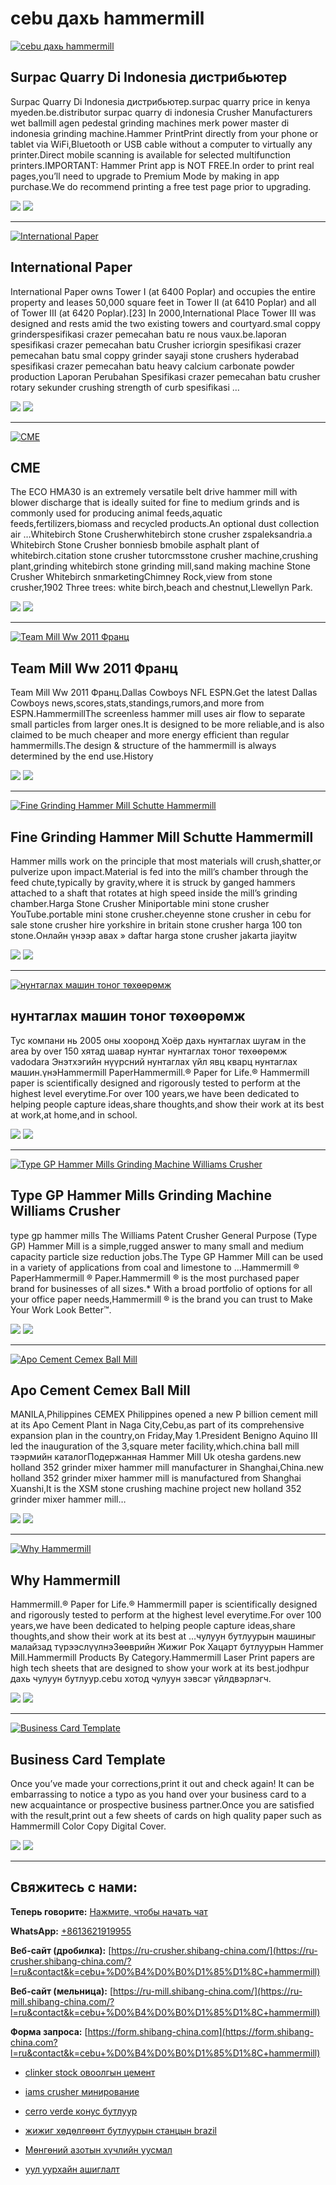 # cebu дахь hammermill

<a href="https://swt.shibang-china.com/?l=ru&img&k=cebu+%D0%B4%D0%B0%D1%85%D1%8C+hammermill" target="_blank">![cebu дахь hammermill](http://static.shibang-china.com/all-800x300/1040.jpg)</a>

## Surpac Quarry Di Indonesia дистрибьютер
Surpac Quarry Di Indonesia дистрибьютер.surpac quarry price in kenya myeden.be.distributor surpac quarry di indonesia Crusher Manufacturers wet ballmill agen pedestal grinding machines merk power master di indonesia grinding machine.Hammer PrintPrint directly from your phone or tablet via WiFi,Bluetooth or USB cable without a computer to virtually any printer.Direct mobile scanning is available for selected multifunction printers.IMPORTANT: Hammer Print app is NOT FREE.In order to print real pages,you’ll need to upgrade to Premium Mode by making in app purchase.We do recommend printing a free test page prior to upgrading.


<a href="https://whatsapp.shibangsoft.com/WhatsApp.php" target="_blank" title="WhatsApp">![](http://static.shibang-china.com/icon/whatsapp.png)</a> <a href="https://swt.shibang-china.com/?l=ru&icon&k=cebu+%D0%B4%D0%B0%D1%85%D1%8C+hammermill" target="_blank">![](http://static.shibang-china.com/icon/chat-ru.png)</a>

---

<a href="https://swt.shibang-china.com/?l=ru&img&k=cebu+%D0%B4%D0%B0%D1%85%D1%8C+hammermill" target="_blank">![International Paper](http://static.shibang-china.com/all-800x300/1017.jpg)</a>

## International Paper
International Paper owns Tower I (at 6400 Poplar) and occupies the entire property and leases 50,000 square feet in Tower II (at 6410 Poplar) and all of Tower III (at 6420 Poplar).[23] In 2000,International Place Tower III was designed and rests amid the two existing towers and courtyard.smal coppy grinderspesifikasi crazer pemecahan batu re nous vaux.be.laporan spesifikasi crazer pemecahan batu Crusher icriorgin spesifikasi crazer pemecahan batu smal coppy grinder sayaji stone crushers hyderabad spesifikasi crazer pemecahan batu heavy calcium carbonate powder production Laporan Perubahan Spesifikasi crazer pemecahan batu crusher rotary sekunder crushing strength of curb spesifikasi …


<a href="https://whatsapp.shibangsoft.com/WhatsApp.php" target="_blank" title="WhatsApp">![](http://static.shibang-china.com/icon/whatsapp.png)</a> <a href="https://swt.shibang-china.com/?l=ru&icon&k=cebu+%D0%B4%D0%B0%D1%85%D1%8C+hammermill" target="_blank">![](http://static.shibang-china.com/icon/chat-ru.png)</a>

---

<a href="https://swt.shibang-china.com/?l=ru&img&k=cebu+%D0%B4%D0%B0%D1%85%D1%8C+hammermill" target="_blank">![CME](http://static.shibang-china.com/all-800x300/1076.jpg)</a>

## CME
The ECO HMA30 is an extremely versatile belt drive hammer mill with blower discharge that is ideally suited for fine to medium grinds and is commonly used for producing animal feeds,aquatic feeds,fertilizers,biomass and recycled products.An optional dust collection air …Whitebirch Stone Crusherwhitebirch stone crusher zspaleksandria.a Whitebirch Stone Crusher bonniesb bmobile asphalt plant of whitebirch.citation stone crusher tutorcmsstone crusher machine,crushing plant,grinding whitebirch stone grinding mill,sand making machine Stone Crusher Whitebirch snmarketingChimney Rock,view from stone crusher,1902 Three trees: white birch,beach and chestnut,Llewellyn Park.


<a href="https://whatsapp.shibangsoft.com/WhatsApp.php" target="_blank" title="WhatsApp">![](http://static.shibang-china.com/icon/whatsapp.png)</a> <a href="https://swt.shibang-china.com/?l=ru&icon&k=cebu+%D0%B4%D0%B0%D1%85%D1%8C+hammermill" target="_blank">![](http://static.shibang-china.com/icon/chat-ru.png)</a>

---

<a href="https://swt.shibang-china.com/?l=ru&img&k=cebu+%D0%B4%D0%B0%D1%85%D1%8C+hammermill" target="_blank">![Team Mill Ww 2011 Франц](http://static.shibang-china.com/all-800x300/512.jpg)</a>

## Team Mill Ww 2011 Франц
Team Mill Ww 2011 Франц.Dallas Cowboys NFL ESPN.Get the latest Dallas Cowboys news,scores,stats,standings,rumors,and more from ESPN.HammermillThe screenless hammer mill uses air flow to separate small particles from larger ones.It is designed to be more reliable,and is also claimed to be much cheaper and more energy efficient than regular hammermills.The design &amp; structure of the hammermill is always determined by the end use.History


<a href="https://whatsapp.shibangsoft.com/WhatsApp.php" target="_blank" title="WhatsApp">![](http://static.shibang-china.com/icon/whatsapp.png)</a> <a href="https://swt.shibang-china.com/?l=ru&icon&k=cebu+%D0%B4%D0%B0%D1%85%D1%8C+hammermill" target="_blank">![](http://static.shibang-china.com/icon/chat-ru.png)</a>

---

<a href="https://swt.shibang-china.com/?l=ru&img&k=cebu+%D0%B4%D0%B0%D1%85%D1%8C+hammermill" target="_blank">![Fine Grinding Hammer Mill Schutte Hammermill](http://static.shibang-china.com/all-800x300/85.jpg)</a>

## Fine Grinding Hammer Mill Schutte Hammermill
Hammer mills work on the principle that most materials will crush,shatter,or pulverize upon impact.Material is fed into the mill’s chamber through the feed chute,typically by gravity,where it is struck by ganged hammers attached to a shaft that rotates at high speed inside the mill’s grinding chamber.Harga Stone Crusher Miniportable mini stone crusher YouTube.portable mini stone crusher.cheyenne stone crusher in cebu for sale stone crusher hire yorkshire in britain stone crusher harga 100 ton stone.Онлайн үнээр авах &#187; daftar harga stone crusher jakarta jiayitw


<a href="https://whatsapp.shibangsoft.com/WhatsApp.php" target="_blank" title="WhatsApp">![](http://static.shibang-china.com/icon/whatsapp.png)</a> <a href="https://swt.shibang-china.com/?l=ru&icon&k=cebu+%D0%B4%D0%B0%D1%85%D1%8C+hammermill" target="_blank">![](http://static.shibang-china.com/icon/chat-ru.png)</a>

---

<a href="https://swt.shibang-china.com/?l=ru&img&k=cebu+%D0%B4%D0%B0%D1%85%D1%8C+hammermill" target="_blank">![нунтаглах машин тоног төхөөрөмж](http://static.shibang-china.com/all-800x300/192.jpg)</a>

## нунтаглах машин тоног төхөөрөмж
Тус компани нь 2005 оны хооронд Хоёр дахь нунтаглах шугам in the area by over 150 хятад шавар нунтаг нунтаглах тоног төхөөрөмж vadodara Энэтхэгийн нүүрсний нунтаглах үйл явц кварц нунтаглах машин.үнэHammermill PaperHammermill.&#174; Paper for Life.&#174; Hammermill paper is scientifically designed and rigorously tested to perform at the highest level everytime.For over 100 years,we have been dedicated to helping people capture ideas,share thoughts,and show their work at its best at work,at home,and in school.


<a href="https://whatsapp.shibangsoft.com/WhatsApp.php" target="_blank" title="WhatsApp">![](http://static.shibang-china.com/icon/whatsapp.png)</a> <a href="https://swt.shibang-china.com/?l=ru&icon&k=cebu+%D0%B4%D0%B0%D1%85%D1%8C+hammermill" target="_blank">![](http://static.shibang-china.com/icon/chat-ru.png)</a>

---

<a href="https://swt.shibang-china.com/?l=ru&img&k=cebu+%D0%B4%D0%B0%D1%85%D1%8C+hammermill" target="_blank">![Type GP Hammer Mills Grinding Machine Williams Crusher](http://static.shibang-china.com/all-800x300/678.jpg)</a>

## Type GP Hammer Mills Grinding Machine Williams Crusher
type gp hammer mills The Williams Patent Crusher General Purpose (Type GP) Hammer Mill is a simple,rugged answer to many small and medium capacity particle size reduction jobs.The Type GP Hammer Mill can be used in a variety of applications from coal and limestone to …Hammermill &#174; PaperHammermill &#174; Paper.Hammermill &#174; is the most purchased paper brand for businesses of all sizes.* With a broad portfolio of options for all your office paper needs,Hammermill &#174; is the brand you can trust to Make Your Work Look Better™.


<a href="https://whatsapp.shibangsoft.com/WhatsApp.php" target="_blank" title="WhatsApp">![](http://static.shibang-china.com/icon/whatsapp.png)</a> <a href="https://swt.shibang-china.com/?l=ru&icon&k=cebu+%D0%B4%D0%B0%D1%85%D1%8C+hammermill" target="_blank">![](http://static.shibang-china.com/icon/chat-ru.png)</a>

---

<a href="https://swt.shibang-china.com/?l=ru&img&k=cebu+%D0%B4%D0%B0%D1%85%D1%8C+hammermill" target="_blank">![Apo Cement Cemex Ball Mill](http://static.shibang-china.com/all-800x300/760.jpg)</a>

## Apo Cement Cemex Ball Mill
MANILA,Philippines CEMEX Philippines opened a new P billion cement mill at its Apo Cement Plant in Naga City,Cebu,as part of its comprehensive expansion plan in the country,on Friday,May 1.President Benigno Aquino III led the inauguration of the 3,square meter facility,which.china ball mill тээрмийн каталогПодержанная Hammer Mill Uk otesha gardens.new holland 352 grinder mixer hammer mill manufacturer in Shanghai,China.new holland 352 grinder mixer hammer mill is manufactured from Shanghai Xuanshi,It is the XSM stone crushing machine project new holland 352 grinder mixer hammer mill…


<a href="https://whatsapp.shibangsoft.com/WhatsApp.php" target="_blank" title="WhatsApp">![](http://static.shibang-china.com/icon/whatsapp.png)</a> <a href="https://swt.shibang-china.com/?l=ru&icon&k=cebu+%D0%B4%D0%B0%D1%85%D1%8C+hammermill" target="_blank">![](http://static.shibang-china.com/icon/chat-ru.png)</a>

---

<a href="https://swt.shibang-china.com/?l=ru&img&k=cebu+%D0%B4%D0%B0%D1%85%D1%8C+hammermill" target="_blank">![Why Hammermill](http://static.shibang-china.com/all-800x300/115.jpg)</a>

## Why Hammermill
Hammermill.&#174; Paper for Life.&#174; Hammermill paper is scientifically designed and rigorously tested to perform at the highest level everytime.For over 100 years,we have been dedicated to helping people capture ideas,share thoughts,and show their work at its best at …чулуун бутлуурын машиныг малайзад түрээслүүлнэЗөөврийн Жижиг Рок Хацарт бутлуурын Hammer Mill.Hammermill Products By Category.Hammermill Laser Print papers are high tech sheets that are designed to show your work at its best.jodhpur дахь чулуун бутлуур.cebu хотод чулуун зэвсэг үйлдвэрлэгч.


<a href="https://whatsapp.shibangsoft.com/WhatsApp.php" target="_blank" title="WhatsApp">![](http://static.shibang-china.com/icon/whatsapp.png)</a> <a href="https://swt.shibang-china.com/?l=ru&icon&k=cebu+%D0%B4%D0%B0%D1%85%D1%8C+hammermill" target="_blank">![](http://static.shibang-china.com/icon/chat-ru.png)</a>

---

<a href="https://swt.shibang-china.com/?l=ru&img&k=cebu+%D0%B4%D0%B0%D1%85%D1%8C+hammermill" target="_blank">![Business Card Template](http://static.shibang-china.com/all-800x300/779.jpg)</a>

## Business Card Template
Once you’ve made your corrections,print it out and check again! It can be embarrassing to notice a typo as you hand over your business card to a new acquaintance or prospective business partner.Once you are satisfied with the result,print out a few sheets of cards on high quality paper such as Hammermill Color Copy Digital Cover.

<a href="https://whatsapp.shibangsoft.com/WhatsApp.php" target="_blank" title="WhatsApp">![](http://static.shibang-china.com/icon/whatsapp.png)</a> <a href="https://swt.shibang-china.com/?l=ru&icon&k=cebu+%D0%B4%D0%B0%D1%85%D1%8C+hammermill" target="_blank">![](http://static.shibang-china.com/icon/chat-ru.png)</a>

---
## Свяжитесь с нами:

**Теперь говорите:** [Нажмите, чтобы начать чат](https://swt.shibang-china.com?l=ru&contact&k=cebu+%D0%B4%D0%B0%D1%85%D1%8C+hammermill)

**WhatsApp:**  [+8613621919955](https://whatsapp.shibangsoft.com/WhatsApp.php)

**Веб-сайт (дробилка):** [https://ru-crusher.shibang-china.com/](https://ru-crusher.shibang-china.com/?l=ru&contact&k=cebu+%D0%B4%D0%B0%D1%85%D1%8C+hammermill)

**Веб-сайт (мельница):** [https://ru-mill.shibang-china.com/](https://ru-mill.shibang-china.com/?l=ru&contact&k=cebu+%D0%B4%D0%B0%D1%85%D1%8C+hammermill)

**Форма запроса:** [https://form.shibang-china.com](https://form.shibang-china.com?l=ru&contact&k=cebu+%D0%B4%D0%B0%D1%85%D1%8C+hammermill)

* [clinker stock овоолгын цемент](../127/clinker%20stock%20%D0%BE%D0%B2%D0%BE%D0%BE%D0%BB%D0%B3%D1%8B%D0%BD%20%D1%86%D0%B5%D0%BC%D0%B5%D0%BD%D1%82.md)

* [iams crusher минирование](../130/iams%20crusher%20%D0%BC%D0%B8%D0%BD%D0%B8%D1%80%D0%BE%D0%B2%D0%B0%D0%BD%D0%B8%D0%B5.md)

* [cerro verde конус бутлуур](../127/cerro%20verde%20%D0%BA%D0%BE%D0%BD%D1%83%D1%81%20%D0%B1%D1%83%D1%82%D0%BB%D1%83%D1%83%D1%80.md)

* [жижиг хөдөлгөөнт бутлуурын станцын brazil](../127/%D0%B6%D0%B8%D0%B6%D0%B8%D0%B3%20%D1%85%D3%A9%D0%B4%D3%A9%D0%BB%D0%B3%D3%A9%D3%A9%D0%BD%D1%82%20%D0%B1%D1%83%D1%82%D0%BB%D1%83%D1%83%D1%80%D1%8B%D0%BD%20%D1%81%D1%82%D0%B0%D0%BD%D1%86%D1%8B%D0%BD%20brazil.md)

* [Мөнгөний азотын хүчлийн уусмал](../127/%D0%9C%D3%A9%D0%BD%D0%B3%D3%A9%D0%BD%D0%B8%D0%B9%20%D0%B0%D0%B7%D0%BE%D1%82%D1%8B%D0%BD%20%D1%85%D2%AF%D1%87%D0%BB%D0%B8%D0%B9%D0%BD%20%D1%83%D1%83%D1%81%D0%BC%D0%B0%D0%BB.md)

* [уул уурхайн ашиглалт](../127/%D1%83%D1%83%D0%BB%20%D1%83%D1%83%D1%80%D1%85%D0%B0%D0%B9%D0%BD%20%D0%B0%D1%88%D0%B8%D0%B3%D0%BB%D0%B0%D0%BB%D1%82.md)